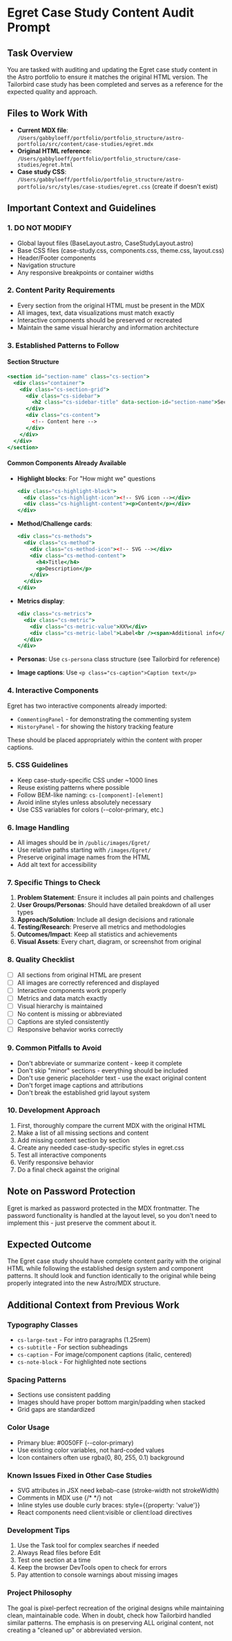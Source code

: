 # Egret Case Study Content Audit Prompt

## Task Overview
You are tasked with auditing and updating the Egret case study content in the Astro portfolio to ensure it matches the original HTML version. The Tailorbird case study has been completed and serves as a reference for the expected quality and approach.

## Files to Work With
- **Current MDX file**: `/Users/gabbyloeff/portfolio/portfolio_structure/astro-portfolio/src/content/case-studies/egret.mdx`
- **Original HTML reference**: `/Users/gabbyloeff/portfolio/portfolio_structure/case-studies/egret.html`
- **Case study CSS**: `/Users/gabbyloeff/portfolio/portfolio_structure/astro-portfolio/src/styles/case-studies/egret.css` (create if doesn't exist)

## Important Context and Guidelines

### 1. DO NOT MODIFY
- Global layout files (BaseLayout.astro, CaseStudyLayout.astro)
- Base CSS files (case-study.css, components.css, theme.css, layout.css)
- Header/Footer components
- Navigation structure
- Any responsive breakpoints or container widths

### 2. Content Parity Requirements
- Every section from the original HTML must be present in the MDX
- All images, text, data visualizations must match exactly
- Interactive components should be preserved or recreated
- Maintain the same visual hierarchy and information architecture

### 3. Established Patterns to Follow

#### Section Structure
```jsx
<section id="section-name" class="cs-section">
  <div class="container">
    <div class="cs-section-grid">
      <div class="cs-sidebar">
        <h2 class="cs-sidebar-title" data-section-id="section-name">Section Title</h2>
      </div>
      <div class="cs-content">
        <!-- Content here -->
      </div>
    </div>
  </div>
</section>
```

#### Common Components Already Available
- **Highlight blocks**: For "How might we" questions
  ```jsx
  <div class="cs-highlight-block">
    <div class="cs-highlight-icon"><!-- SVG icon --></div>
    <div class="cs-highlight-content"><p>Content</p></div>
  </div>
  ```

- **Method/Challenge cards**: 
  ```jsx
  <div class="cs-methods">
    <div class="cs-method">
      <div class="cs-method-icon"><!-- SVG --></div>
      <div class="cs-method-content">
        <h4>Title</h4>
        <p>Description</p>
      </div>
    </div>
  </div>
  ```

- **Metrics display**:
  ```jsx
  <div class="cs-metrics">
    <div class="cs-metric">
      <div class="cs-metric-value">XX%</div>
      <div class="cs-metric-label">Label<br /><span>Additional info</span></div>
    </div>
  </div>
  ```

- **Personas**: Use `cs-persona` class structure (see Tailorbird for reference)
- **Image captions**: Use `<p class="cs-caption">Caption text</p>`

### 4. Interactive Components
Egret has two interactive components already imported:
- `CommentingPanel` - for demonstrating the commenting system
- `HistoryPanel` - for showing the history tracking feature

These should be placed appropriately within the content with proper captions.

### 5. CSS Guidelines
- Keep case-study-specific CSS under ~1000 lines
- Reuse existing patterns where possible
- Follow BEM-like naming: `cs-[component]-[element]`
- Avoid inline styles unless absolutely necessary
- Use CSS variables for colors (--color-primary, etc.)

### 6. Image Handling
- All images should be in `/public/images/Egret/`
- Use relative paths starting with `/images/Egret/`
- Preserve original image names from the HTML
- Add alt text for accessibility

### 7. Specific Things to Check
1. **Problem Statement**: Ensure it includes all pain points and challenges
2. **User Groups/Personas**: Should have detailed breakdown of all user types
3. **Approach/Solution**: Include all design decisions and rationale
4. **Testing/Research**: Preserve all metrics and methodologies
5. **Outcomes/Impact**: Keep all statistics and achievements
6. **Visual Assets**: Every chart, diagram, or screenshot from original

### 8. Quality Checklist
- [ ] All sections from original HTML are present
- [ ] All images are correctly referenced and displayed
- [ ] Interactive components work properly
- [ ] Metrics and data match exactly
- [ ] Visual hierarchy is maintained
- [ ] No content is missing or abbreviated
- [ ] Captions are styled consistently
- [ ] Responsive behavior works correctly

### 9. Common Pitfalls to Avoid
- Don't abbreviate or summarize content - keep it complete
- Don't skip "minor" sections - everything should be included
- Don't use generic placeholder text - use the exact original content
- Don't forget image captions and attributions
- Don't break the established grid layout system

### 10. Development Approach
1. First, thoroughly compare the current MDX with the original HTML
2. Make a list of all missing sections and content
3. Add missing content section by section
4. Create any needed case-study-specific styles in egret.css
5. Test all interactive components
6. Verify responsive behavior
7. Do a final check against the original

## Note on Password Protection
Egret is marked as password protected in the MDX frontmatter. The password functionality is handled at the layout level, so you don't need to implement this - just preserve the comment about it.

## Expected Outcome
The Egret case study should have complete content parity with the original HTML while following the established design system and component patterns. It should look and function identically to the original while being properly integrated into the new Astro/MDX structure.

## Additional Context from Previous Work

### Typography Classes
- `cs-large-text` - For intro paragraphs (1.25rem)
- `cs-subtitle` - For section subheadings
- `cs-caption` - For image/component captions (italic, centered)
- `cs-note-block` - For highlighted note sections

### Spacing Patterns
- Sections use consistent padding
- Images should have proper bottom margin/padding when stacked
- Grid gaps are standardized

### Color Usage
- Primary blue: #0050FF (--color-primary)
- Use existing color variables, not hard-coded values
- Icon containers often use rgba(0, 80, 255, 0.1) background

### Known Issues Fixed in Other Case Studies
- SVG attributes in JSX need kebab-case (stroke-width not strokeWidth)
- Comments in MDX use {/* */} not <!-- -->
- Inline styles use double curly braces: style={{property: 'value'}}
- React components need client:visible or client:load directives

### Development Tips
1. Use the Task tool for complex searches if needed
2. Always Read files before Edit
3. Test one section at a time
4. Keep the browser DevTools open to check for errors
5. Pay attention to console warnings about missing images

### Project Philosophy
The goal is pixel-perfect recreation of the original designs while maintaining clean, maintainable code. When in doubt, check how Tailorbird handled similar patterns. The emphasis is on preserving ALL original content, not creating a "cleaned up" or abbreviated version.